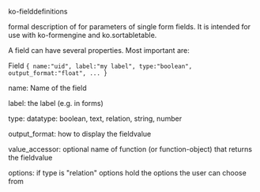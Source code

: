 ko-fielddefinitions

formal description of for parameters of single form fields. It is intended for use with 
ko-formengine and ko.sortabletable.

A field can have several properties. Most important are:

Field
`
{
    name:"uid",
    label:"my label",
    type:"boolean",
    output_format:"float",
    ...
}
`

name:           Name of the field

label:          the label (e.g. in forms)

type: datatype: boolean, text, relation, string, number

output_format:  how to display the fieldvalue

value_accessor: optional name of function (or function-object) that returns the fieldvalue

options:        if type is "relation" options hold the options the user can choose from
